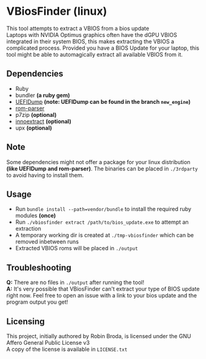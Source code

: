 # VBiosFinder (linux)

This tool attempts to extract a VBIOS from a bios update  
Laptops with NVIDIA Optimus graphics often have the dGPU VBIOS integrated in their system BIOS, this makes extracting the VBIOS a complicated process. Provided you have a BIOS Update for your laptop, this tool might be able to automagically extract all available VBIOS from it.

## Dependencies
- Ruby
- bundler **(a ruby gem)**
- [UEFIDump](https://github.com/LongSoft/UEFITool) **(note: UEFIDump can be found in the branch `new_engine`)**
- [rom-parser](https://github.com/awilliam/rom-parser)
- p7zip **(optional)**
- [innoextract](https://github.com/dscharrer/innoextract) **(optional)**
- upx **(optional)**

## Note
Some dependencies might not offer a package for your linux distribution **(like UEFIDump and rom-parser)**. The binaries can be placed in `./3rdparty` to avoid having to install them.

## Usage
- Run `bundle install --path=vendor/bundle` to install the required ruby modules **(once)**
- Run `./vbiosfinder extract /path/to/bios_update.exe` to attempt an extraction
- A temporary working dir is created at `./tmp-vbiosfinder` which can be removed inbetween runs
- Extracted VBIOS roms will be placed in `./output`

## Troubleshooting
**Q:** There are no files in `./output` after running the tool!  
**A:** It's very possible that VBiosFinder can't extract your type of BIOS update right now. Feel free to open an issue with a link to your bios update and the program output you get!

## Licensing
This project, initially authored by Robin Broda, is licensed under the GNU Affero General Public License v3  
A copy of the license is available in `LICENSE.txt`
